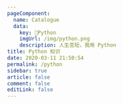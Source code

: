 ```yaml
---
pageComponent: 
  name: Catalogue
  data: 
    key: 🐍Python
    imgUrl: /img/python.png
    description: 人生苦短，我用 Python
title: Python 知识
date: 2020-03-11 21:50:54
permalink: /python
sidebar: true
article: false
comment: false
editLink: false
---
```

